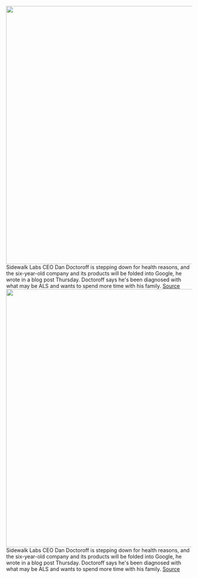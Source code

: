 <img src='https://cdn.vox-cdn.com/thumbor/6zrrO7Wo711wAFSz6YkKln4pJ8g=/0x0:4032x3024/1200x800/filters:focal(1022x1165:1666x1809)/cdn.vox-cdn.com/uploads/chorus_image/image/70283046/1179219559.0.jpg' width='700px' /><br/>
Sidewalk Labs CEO Dan Doctoroff is stepping down for health reasons, and the six-year-old company and its products will be folded into Google, he wrote in a blog post Thursday. Doctoroff says he's been diagnosed with what may be ALS and wants to spend more time with his family.
<a href='https://www.theverge.com/2021/12/16/22840028/sidewalk-labs-google-doctoroff-health-toronto-quayside'> Source <a/><img src='https://cdn.vox-cdn.com/thumbor/6zrrO7Wo711wAFSz6YkKln4pJ8g=/0x0:4032x3024/1200x800/filters:focal(1022x1165:1666x1809)/cdn.vox-cdn.com/uploads/chorus_image/image/70283046/1179219559.0.jpg' width='700px' /><br/>
Sidewalk Labs CEO Dan Doctoroff is stepping down for health reasons, and the six-year-old company and its products will be folded into Google, he wrote in a blog post Thursday. Doctoroff says he's been diagnosed with what may be ALS and wants to spend more time with his family.
<a href='https://www.theverge.com/2021/12/16/22840028/sidewalk-labs-google-doctoroff-health-toronto-quayside'> Source <a/>